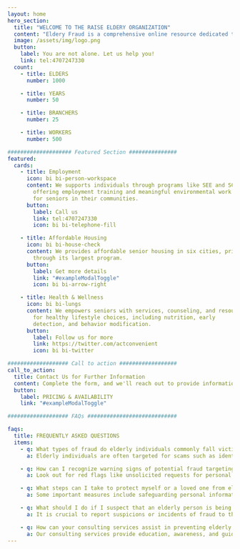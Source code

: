 ```yaml
---
layout: home
hero_section:
  title: "WELCOME TO THE RAISE ELDERY ORGANIZATION"
  content: "Eldery Fraud is a comprehensive online resource dedicated to protecting older adults from the scourge of fraud.With a focus on education, awareness, and community support, Eldery Fraud equips seniors with the knowledge and resources necessary to safeguard their financial well-being and live with peace of mind."
  image: /assets/img/logo.png
  button:
    label: You are not alone. Let us help you!
    link: tel:4707247330
  count:
    - title: ELDERS
      number: 1000

    - title: YEARS
      number: 50

    - title: BRANCHERS
      number: 25

    - title: WORKERS
      number: 500

#################### Featured Section ###############
featured:
  cards:
    - title: Employment
      icon: bi bi-person-workspace
      content: We supports individuals through programs like SEE and SCSEP,
        offering employment training and meaningful environmental work
        for seniors in their communities.
      button:
        label: Call us
        link: tel:4707247330
        icon: bi bi-telephone-fill

    - title: Affordable Housing
      icon: bi bi-house-check
      content: We provides affordable senior housing in six cities, primarily
        through its largest program.
      button:
        label: Get more details
        link: "#exampleModalToggle"
        icon: bi bi-arrow-right

    - title: Health & Wellness
      icon: bi bi-lungs
      content: We empowers seniors with services, counseling, and resources
        for healthy lifestyle choices, including nutrition, early
        detection, and behavior modification.
      button:
        label: Follow us for more
        link: https://twitter.com/actconvenient
        icon: bi bi-twitter

################### Call to action ##################
call_to_action:
  title: Contact Us for Further Information
  content: Complete the form, and we'll reach out to provide information, address your inquiries, and connect you with a nearby Sunrise community.
  button:
    label: PRICING & AVAILABILITY
    link: "#exampleModalToggle"

################### FAQs ############################

faqs:
  title: FREQUENTLY ASKED QUESTIONS
  items:
    - q: What types of fraud do elderly individuals commonly fall victim to?
      a: Elderly individuals are often targeted for scams such as identity theft, telemarketing fraud, investment fraud, Medicare fraud, and sweepstakes or lottery scams.

    - q: How can I recognize warning signs of potential fraud targeting seniors?
      a: Look out for red flags like unsolicited requests for personal information, high-pressure sales tactics, promises of unrealistic returns, unexpected bills, or sudden changes in financial accounts without explanation.

    - q: What steps can I take to protect myself or a loved one from elder financial exploitation?
      a: Some important measures include safeguarding personal information, being cautious with financial transactions, regularly monitoring accounts, staying informed about common scams, and seeking professional advice when needed.

    - q: What should I do if I suspect that an elderly person is being targeted or victimized by fraud?
      a: It is crucial to report suspicions or incidents of fraud to the appropriate authorities, such as local law enforcement, adult protective services, or your state attorney general's office. They can guide you through the necessary steps.

    - q: How can your consulting services assist in preventing elderly fraud?
      a: Our consulting services provide education, awareness, and guidance on recognizing, preventing, and responding to elderly fraud. We offer personalized strategies and resources tailored to the unique needs of seniors, families, and caregivers.
---
```

